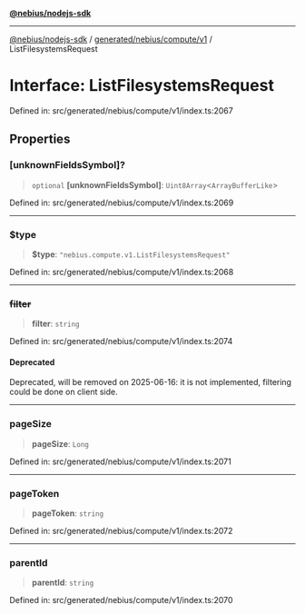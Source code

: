 [**@nebius/nodejs-sdk**](../../../../../README.md)

***

[@nebius/nodejs-sdk](../../../../../README.md) / [generated/nebius/compute/v1](../README.md) / ListFilesystemsRequest

# Interface: ListFilesystemsRequest

Defined in: src/generated/nebius/compute/v1/index.ts:2067

## Properties

### \[unknownFieldsSymbol\]?

> `optional` **\[unknownFieldsSymbol\]**: `Uint8Array`\<`ArrayBufferLike`\>

Defined in: src/generated/nebius/compute/v1/index.ts:2069

***

### $type

> **$type**: `"nebius.compute.v1.ListFilesystemsRequest"`

Defined in: src/generated/nebius/compute/v1/index.ts:2068

***

### ~~filter~~

> **filter**: `string`

Defined in: src/generated/nebius/compute/v1/index.ts:2074

#### Deprecated

Deprecated, will be removed on 2025-06-16: it is not implemented, filtering could be done on client side.

***

### pageSize

> **pageSize**: `Long`

Defined in: src/generated/nebius/compute/v1/index.ts:2071

***

### pageToken

> **pageToken**: `string`

Defined in: src/generated/nebius/compute/v1/index.ts:2072

***

### parentId

> **parentId**: `string`

Defined in: src/generated/nebius/compute/v1/index.ts:2070
